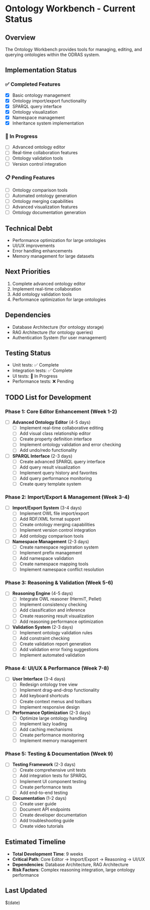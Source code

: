 # Ontology Workbench - Current Status

## Overview
The Ontology Workbench provides tools for managing, editing, and querying ontologies within the ODRAS system.

## Implementation Status

### ✅ Completed Features
- [x] Basic ontology management
- [x] Ontology import/export functionality
- [x] SPARQL query interface
- [x] Ontology visualization
- [x] Namespace management
- [x] Inheritance system implementation

### 🚧 In Progress
- [ ] Advanced ontology editor
- [ ] Real-time collaboration features
- [ ] Ontology validation tools
- [ ] Version control integration

### 📋 Pending Features
- [ ] Ontology comparison tools
- [ ] Automated ontology generation
- [ ] Ontology merging capabilities
- [ ] Advanced visualization features
- [ ] Ontology documentation generation

## Technical Debt
- Performance optimization for large ontologies
- UI/UX improvements
- Error handling enhancements
- Memory management for large datasets

## Next Priorities
1. Complete advanced ontology editor
2. Implement real-time collaboration
3. Add ontology validation tools
4. Performance optimization for large ontologies

## Dependencies
- Database Architecture (for ontology storage)
- RAG Architecture (for ontology queries)
- Authentication System (for user management)

## Testing Status
- Unit tests: ✅ Complete
- Integration tests: ✅ Complete
- UI tests: 🚧 In Progress
- Performance tests: ❌ Pending

## TODO List for Development

### Phase 1: Core Editor Enhancement (Week 1-2)
- [ ] **Advanced Ontology Editor** (4-5 days)
  - [ ] Implement real-time collaborative editing
  - [ ] Add visual class relationship editor
  - [ ] Create property definition interface
  - [ ] Implement ontology validation and error checking
  - [ ] Add undo/redo functionality

- [ ] **SPARQL Interface** (2-3 days)
  - [ ] Create advanced SPARQL query interface
  - [ ] Add query result visualization
  - [ ] Implement query history and favorites
  - [ ] Add query performance monitoring
  - [ ] Create query template system

### Phase 2: Import/Export & Management (Week 3-4)
- [ ] **Import/Export System** (3-4 days)
  - [ ] Implement OWL file import/export
  - [ ] Add RDF/XML format support
  - [ ] Create ontology merging capabilities
  - [ ] Implement version control integration
  - [ ] Add ontology comparison tools

- [ ] **Namespace Management** (2-3 days)
  - [ ] Create namespace registration system
  - [ ] Implement prefix management
  - [ ] Add namespace validation
  - [ ] Create namespace mapping tools
  - [ ] Implement namespace conflict resolution

### Phase 3: Reasoning & Validation (Week 5-6)
- [ ] **Reasoning Engine** (4-5 days)
  - [ ] Integrate OWL reasoner (HermiT, Pellet)
  - [ ] Implement consistency checking
  - [ ] Add classification and inference
  - [ ] Create reasoning result visualization
  - [ ] Add reasoning performance optimization

- [ ] **Validation System** (2-3 days)
  - [ ] Implement ontology validation rules
  - [ ] Add constraint checking
  - [ ] Create validation report generation
  - [ ] Add validation error fixing suggestions
  - [ ] Implement automated validation

### Phase 4: UI/UX & Performance (Week 7-8)
- [ ] **User Interface** (3-4 days)
  - [ ] Redesign ontology tree view
  - [ ] Implement drag-and-drop functionality
  - [ ] Add keyboard shortcuts
  - [ ] Create context menus and toolbars
  - [ ] Implement responsive design

- [ ] **Performance Optimization** (2-3 days)
  - [ ] Optimize large ontology handling
  - [ ] Implement lazy loading
  - [ ] Add caching mechanisms
  - [ ] Create performance monitoring
  - [ ] Implement memory management

### Phase 5: Testing & Documentation (Week 9)
- [ ] **Testing Framework** (2-3 days)
  - [ ] Create comprehensive unit tests
  - [ ] Add integration tests for SPARQL
  - [ ] Implement UI component testing
  - [ ] Create performance tests
  - [ ] Add end-to-end testing

- [ ] **Documentation** (1-2 days)
  - [ ] Create user guide
  - [ ] Document API endpoints
  - [ ] Create developer documentation
  - [ ] Add troubleshooting guide
  - [ ] Create video tutorials

## Estimated Timeline
- **Total Development Time**: 9 weeks
- **Critical Path**: Core Editor → Import/Export → Reasoning → UI/UX
- **Dependencies**: Database Architecture, RAG Architecture
- **Risk Factors**: Complex reasoning integration, large ontology performance

## Last Updated
$(date)